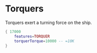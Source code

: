 # Torquers
Torquers exert a turning force on the ship.

```lua
{ 17000
    features=TORQUER
    torquerTorque=10000 -- =10K
}
```